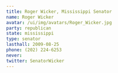 ```yaml
---
title: Roger Wicker, Mississippi Senator
name: Roger Wicker
avatar: /ui/img/avatars/Roger_Wicker.jpg
party: republican
state: mississippi
type: senator
lasthall: 2009-08-25
phone: (202) 224-6253
never: 
twitter: SenatorWicker
---
```

